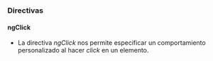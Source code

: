 ### Directivas
#### ngClick
- La directiva *ngClick* nos permite especificar un comportamiento personalizado al hacer *click* en un elemento.

